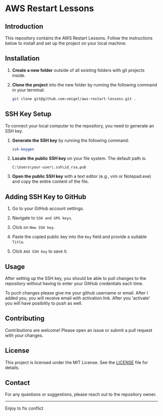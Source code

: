 # AWS Restart Lessons

## Introduction
This repository contains the AWS Restart Lessons. Follow the instructions below to install and set up the project on your local machine.

## Installation

1. **Create a new folder** outside of all existing folders with git projects inside.

2. **Clone the project** into the new folder by running the following command in your terminal:
    ```sh
    git clone git@github.com:vmigel/aws-restart-lessons.git .
    ```

## SSH Key Setup

To connect your local computer to the repository, you need to generate an SSH key.

1. **Generate the SSH key** by running the following command:
    ```sh
    ssh-keygen
    ```

2. **Locate the public SSH key** on your file system. The default path is:
    ```
    C:\Users\your-user\.ssh\id_rsa.pub
    ```

3. **Open the public SSH key** with a text editor (e.g., vim or Notepad.exe) and copy the entire content of the file.

## Adding SSH Key to GitHub

1. Go to your GitHub account settings.

2. Navigate to `SSH and GPG keys`.

3. Click on `New SSH key`.

4. Paste the copied public key into the `Key` field and provide a suitable `Title`.

5. Click `Add SSH key` to save it.

## Usage

After setting up the SSH key, you should be able to pull changes to the repository without having to enter your GitHub credentials each time.

To puch changes please give me your github username or email. After I added you, you will receive email with activation link. After you 'activate' you will have posibility to push as well.

## Contributing

Contributions are welcome! Please open an issue or submit a pull request with your changes.

## License

This project is licensed under the MIT License. See the [LICENSE](LICENSE) file for details.

## Contact

For any questions or suggestions, please reach out to the repository owner.

---

Enjoy to fix conflict
